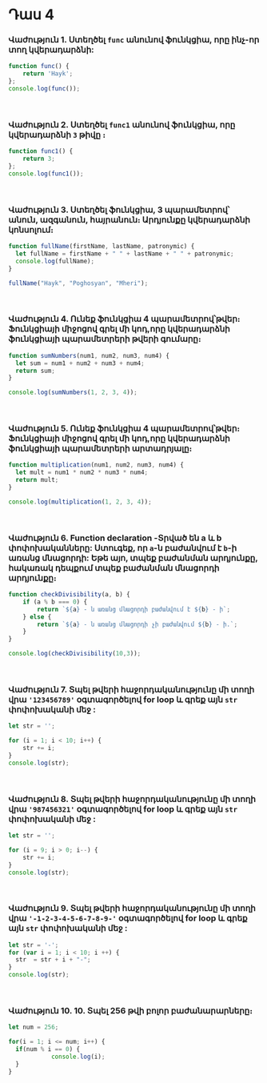 # Դաս 4

### Վաժություն 1. Ստեղծել `func` անունով ֆունկցիա, որը  ինչ-որ տող կվերադարձնի:
```js
function func() {
	return 'Hayk';
};
console.log(func());
```

<br>

### Վաժություն 2. Ստեղծել `func1` անունով ֆունկցիա, որը կվերադարձնի `3` թիվը ։
```js
function func1() {
	return 3;
};
console.log(func1());
```

<br>

### Վաժություն 3.  Ստեղծել ֆունկցիա, 3 պարամետրով՝ անուն, ազգանուն, հայրանուն։ Արդյունքը կվերադարձնի կոնսոլում։
```js
function fullName(firstName, lastName, patronymic) {
  let fullName = firstName + " " + lastName + " " + patronymic;
  console.log(fullName);
}

fullName("Hayk", "Poghosyan", "Mheri");
```

<br>

### Վաժություն 4. Ունեք ֆունկցիա 4 պարամետրով՝թվեր։ Ֆունկցիայի միջոցով գրել մի կոդ,որը կվերադարձնի ֆունկցիայի պարամետրերի թվերի գումարը։
```js
function sumNumbers(num1, num2, num3, num4) {
  let sum = num1 + num2 + num3 + num4;
  return sum;
}

console.log(sumNumbers(1, 2, 3, 4));
```

<br>

### Վաժություն 5. Ունեք ֆունկցիա 4 պարամետրով՝թվեր։ Ֆունկցիայի միջոցով գրել մի կոդ,որը կվերադարձնի ֆունկցիայի պարամետրերի արտադրյալը։
```js
function multiplication(num1, num2, num3, num4) {
  let mult = num1 * num2 * num3 * num4;
  return mult;
}

console.log(multiplication(1, 2, 3, 4));
```

<br>

### Վաժություն 6. Function declaration -Տրված են a և b փոփոխականները: Ստուգեք, որ `a`-ն  բաժանվում է `b`-ի առանց մնացորդի: Եթե ​​այո, տպեք  բաժանման արդյունքը, հակառակ դեպքում տպեք  բաժանման մնացորդի արդյունքը։
```js
function checkDivisibility(a, b) {
    if (a % b === 0) {
        return `${a} - ն առանց մնացորդի բաժանվում է ${b} - ի`;
    } else {
        return `${a} - ն առանց մնացորդի չի բաժանվում ${b} - ի.`;
    }
}

console.log(checkDivisibility(10,3));
```

<br>

### Վաժություն 7. Տպել թվերի հաջորդականությունը մի տողի վրա  `'123456789'`  օգտագործելով for  loop և գրեք այն `str` փոփոխականի մեջ :
```js
let str = '';

for (i = 1; i < 10; i++) {
	str += i;
}
console.log(str);
```

<br>

### Վաժություն 8. Տպել թվերի հաջորդականությունը մի տողի վրա `'987456321'` օգտագործելով for loop և գրեք այն `str` փոփոխականի մեջ :
```js
let str = '';

for (i = 9; i > 0; i--) {
	str += i;
}
console.log(str);
```

<br>

### Վաժություն 9. Տպել թվերի հաջորդականությունը մի տողի վրա `'-1-2-3-4-5-6-7-8-9-'` օգտագործելով for loop և գրեք այն `str` փոփոխականի մեջ :
```js
let str = '-';
for (var i = 1; i < 10; i ++) {
  str  = str + i + "-";
}
console.log(str);
```

<br>

### Վաժություն 10. 10. Տպել 256 թվի բոլոր բաժանարարները։
```js
let num = 256;

for(i = 1; i <= num; i++) {
  if(num % i == 0) {
 			console.log(i);
  }	
}
```
